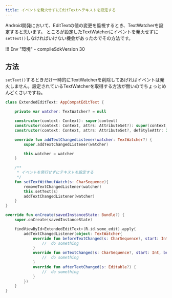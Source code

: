 ```yaml
---
title: イベントを発火せずにEditTextへテキストを設定する
---
```


Android開発において、EditTextの値の変更を監視するとき、TextWatcherを設定すると思います。
ところが設定したTextWatcherにイベントを発火せずに`setText()`しなければいけない機会があったのでその方法です。

!!! Env "環境"
    - compileSdkVersion 30

## 方法

`setText()`するときだけ一時的にTextWatcherを削除してあげればイベントは発火しません。設定されているTextWatcherを取得する方法が無いのでちょっとめんどくさいですね。

```kotlin
class ExtendedEditText: AppCompatEditText {

    private var watcher: TextWatcher? = null

    constructor(context: Context): super(context)
    constructor(context: Context, attrs: AttributeSet?): super(context, attrs)
    constructor(context: Context, attrs: AttributeSet?, defStyleAttr: Int): super(context, attrs, defStyleAttr)

    override fun addTextChangedListener(watcher: TextWatcher?) {
        super.addTextChangedListener(watcher)

        this.watcher = watcher
    }

    /**
     * イベントを発行せずにテキストを設定する
     */
    fun setTextWithoutWatch(s: CharSequence){
        removeTextChangedListener(watcher)
        this.setText(s)
        addTextChangedListener(watcher)
    }
}
```
```kotlin
override fun onCreate(savedInstanceState: Bundle?) {
    super.onCreate(savedInstanceState)

    findViewById<ExtendedEditText>(R.id.some_edit).apply{
        addTextChangedListener(object: TextWatcher{
            override fun beforeTextChanged(s: CharSequence?, start: Int, count: Int, after: Int) {
                //  do something
            }
            override fun onTextChanged(s: CharSequence?, start: Int, before: Int, count: Int) {
                //  do something
            }
            override fun afterTextChanged(s: Editable?) {
                //  do something
            }
        })
    }
}
```